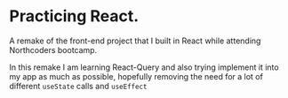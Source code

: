 # Practicing React.

A remake of the front-end project that I built in React while attending Northcoders bootcamp.

In this remake I am learning React-Query and also trying implement it into my app as much as possible, hopefully removing the need for a lot of
different `useState` calls and `useEffect`
